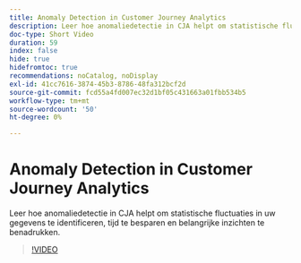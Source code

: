 ```yaml
---
title: Anomaly Detection in Customer Journey Analytics
description: Leer hoe anomaliedetectie in CJA helpt om statistische fluctuaties in uw gegevens te identificeren, tijd te besparen en belangrijke inzichten te benadrukken.
doc-type: Short Video
duration: 59
index: false
hide: true
hidefromtoc: true
recommendations: noCatalog, noDisplay
exl-id: 41cc7616-3874-45b3-8786-48fa312bcf2d
source-git-commit: fcd55a4fd007ec32d1bf05c431663a01fbb534b5
workflow-type: tm+mt
source-wordcount: '50'
ht-degree: 0%

---
```


# Anomaly Detection in Customer Journey Analytics

Leer hoe anomaliedetectie in CJA helpt om statistische fluctuaties in uw gegevens te identificeren, tijd te besparen en belangrijke inzichten te benadrukken.

<!-- 72_S106_3442453_58_anomaly-detection-in-customer-journey-analytics -->
>[!VIDEO](https://video.tv.adobe.com/v/3459732/?learn=on&enablevpops=true&captions=dut)
